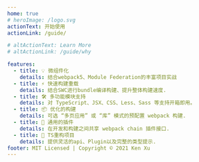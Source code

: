```yaml
---
home: true
# heroImage: /logo.svg
actionText: 开始使用
actionLink: /guide/

# altActionText: Learn More
# altActionLink: /guide/why

features:
  - title: 💡 微组件化
    details: 结合webpack5、Module Federation的丰富项目实战
  - title: ⚡️ 快速构建重载
    details: 结合SWC进行bundle编译构建、提升整体构建速度.
  - title: 🛠️ 多功能模块支持
    details: 对 TypeScript、JSX、CSS、Less、Sass 等支持开箱即用。
  - title: 📦 优化的构建
    details: 可选 “多页应用” 或 “库” 模式的预配置 webpack 构建.
  - title: 🔩 通用的插件
    details: 在开发和构建之间共享 webpack chain 插件接口.
  - title: 🔑 TS重构项目
    details: 提供灵活的api、Plugin以及完整的类型提示.
footer: MIT Licensed | Copyright © 2021 Ken Xu
---
```



<script setup>
import fetchReleaseTag from './.vitepress/theme/fetchReleaseTag.js'
fetchReleaseTag()
</script>

